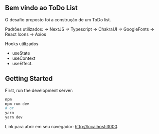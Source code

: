 ## Bem vindo ao ToDo List ##
O desafio proposto foi a construção de um ToDo list.

Padrões utilizados:
-> NextJS
-> Typescript
-> ChakraUI
-> GoogleFonts
-> React Icons
-> Axios

Hooks utilizados
- useState
- useContext
- useEffect.



## Getting Started

First, run the development server:

```bash
npm
npm run dev
# or
yarn
yarn dev
```

Link para abrir em seu navegador: [http://localhost:3000](http://localhost:3000).


